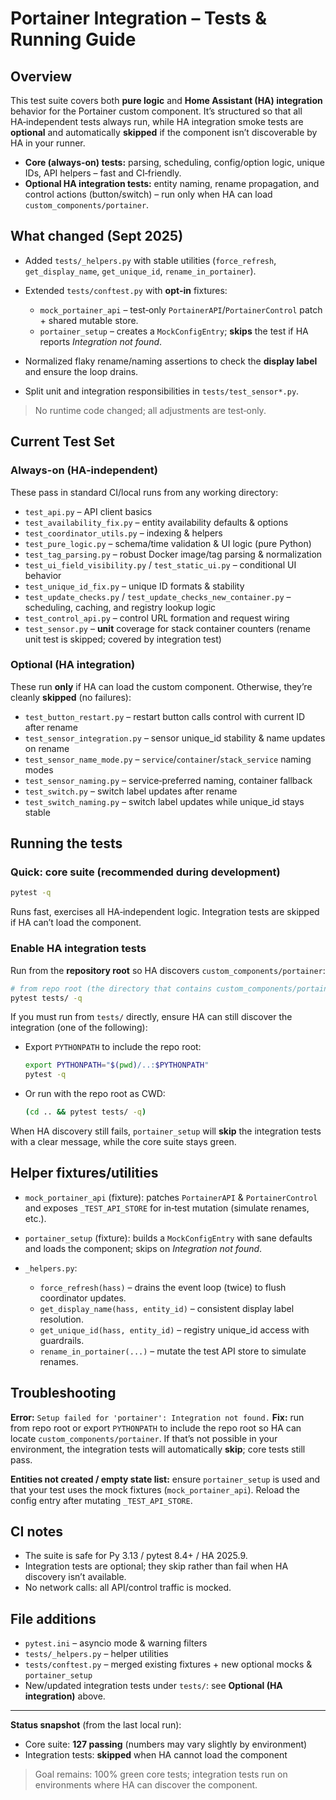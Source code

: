 # Portainer Integration – Tests & Running Guide

## Overview

This test suite covers both **pure logic** and **Home Assistant (HA) integration** behavior for the Portainer custom component. It’s structured so that all HA‑independent tests always run, while HA integration smoke tests are **optional** and automatically **skipped** if the component isn’t discoverable by HA in your runner.

* **Core (always-on) tests:** parsing, scheduling, config/option logic, unique IDs, API helpers – fast and CI‑friendly.
* **Optional HA integration tests:** entity naming, rename propagation, and control actions (button/switch) – run only when HA can load `custom_components/portainer`.

## What changed (Sept 2025)

* Added `tests/_helpers.py` with stable utilities (`force_refresh`, `get_display_name`, `get_unique_id`, `rename_in_portainer`).
* Extended `tests/conftest.py` with **opt‑in** fixtures:

  * `mock_portainer_api` – test‑only `PortainerAPI`/`PortainerControl` patch + shared mutable store.
  * `portainer_setup` – creates a `MockConfigEntry`; **skips** the test if HA reports *Integration not found*.
* Normalized flaky rename/naming assertions to check the **display label** and ensure the loop drains.
* Split unit and integration responsibilities in `tests/test_sensor*.py`.

> No runtime code changed; all adjustments are test‑only.

## Current Test Set

### Always-on (HA‑independent)

These pass in standard CI/local runs from any working directory:

* `test_api.py` – API client basics
* `test_availability_fix.py` – entity availability defaults & options
* `test_coordinator_utils.py` – indexing & helpers
* `test_pure_logic.py` – schema/time validation & UI logic (pure Python)
* `test_tag_parsing.py` – robust Docker image/tag parsing & normalization
* `test_ui_field_visibility.py` / `test_static_ui.py` – conditional UI behavior
* `test_unique_id_fix.py` – unique ID formats & stability
* `test_update_checks.py` / `test_update_checks_new_container.py` – scheduling, caching, and registry lookup logic
* `test_control_api.py` – control URL formation and request wiring
* `test_sensor.py` – **unit** coverage for stack container counters (rename unit test is skipped; covered by integration test)

### Optional (HA integration)

These run **only** if HA can load the custom component. Otherwise, they’re cleanly **skipped** (no failures):

* `test_button_restart.py` – restart button calls control with current ID after rename
* `test_sensor_integration.py` – sensor unique\_id stability & name updates on rename
* `test_sensor_name_mode.py` – `service`/`container`/`stack_service` naming modes
* `test_sensor_naming.py` – service‑preferred naming, container fallback
* `test_switch.py` – switch label updates after rename
* `test_switch_naming.py` – switch label updates while unique\_id stays stable

## Running the tests

### Quick: core suite (recommended during development)

```bash
pytest -q
```

Runs fast, exercises all HA‑independent logic. Integration tests are skipped if HA can’t load the component.

### Enable HA integration tests

Run from the **repository root** so HA discovers `custom_components/portainer`:

```bash
# from repo root (the directory that contains custom_components/portainer)
pytest tests/ -q
```

If you must run from `tests/` directly, ensure HA can still discover the integration (one of the following):

* Export `PYTHONPATH` to include the repo root:

  ```bash
  export PYTHONPATH="$(pwd)/..:$PYTHONPATH"
  pytest -q
  ```
* Or run with the repo root as CWD:

  ```bash
  (cd .. && pytest tests/ -q)
  ```

When HA discovery still fails, `portainer_setup` will **skip** the integration tests with a clear message, while the core suite stays green.

## Helper fixtures/utilities

* `mock_portainer_api` (fixture): patches `PortainerAPI` & `PortainerControl` and exposes `_TEST_API_STORE` for in‑test mutation (simulate renames, etc.).
* `portainer_setup` (fixture): builds a `MockConfigEntry` with sane defaults and loads the component; skips on *Integration not found*.
* `_helpers.py`:

  * `force_refresh(hass)` – drains the event loop (twice) to flush coordinator updates.
  * `get_display_name(hass, entity_id)` – consistent display label resolution.
  * `get_unique_id(hass, entity_id)` – registry unique\_id access with guardrails.
  * `rename_in_portainer(...)` – mutate the test API store to simulate renames.

## Troubleshooting

**Error:** `Setup failed for 'portainer': Integration not found.`
**Fix:** run from repo root or export `PYTHONPATH` to include the repo root so HA can locate `custom_components/portainer`. If that’s not possible in your environment, the integration tests will automatically **skip**; core tests still pass.

**Entities not created / empty state list:** ensure `portainer_setup` is used and that your test uses the mock fixtures (`mock_portainer_api`). Reload the config entry after mutating `_TEST_API_STORE`.

## CI notes

* The suite is safe for Py 3.13 / pytest 8.4+ / HA 2025.9.
* Integration tests are optional; they skip rather than fail when HA discovery isn’t available.
* No network calls: all API/control traffic is mocked.

## File additions

* `pytest.ini` – asyncio mode & warning filters
* `tests/_helpers.py` – helper utilities
* `tests/conftest.py` – merged existing fixtures + new optional mocks & `portainer_setup`
* New/updated integration tests under `tests/`: see **Optional (HA integration)** above.

---

**Status snapshot** (from the last local run):

* Core suite: **127 passing** (numbers may vary slightly by environment)
* Integration tests: **skipped** when HA cannot load the component

> Goal remains: 100% green core tests; integration tests run on environments where HA can discover the component.
